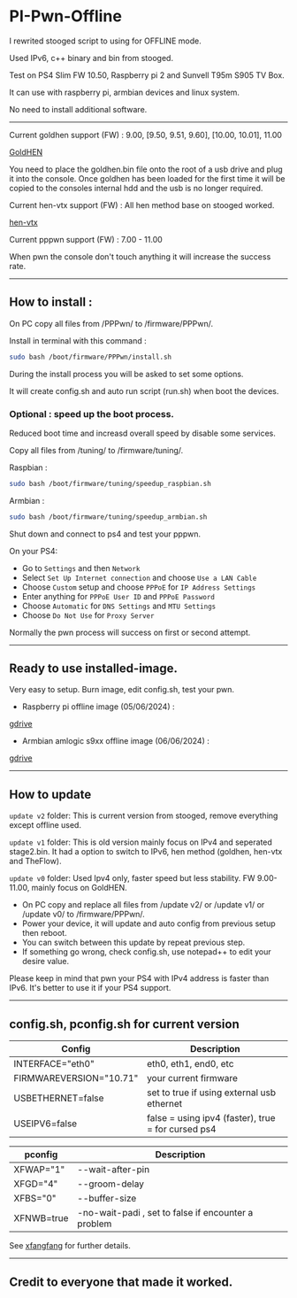 # PI-Pwn-Offline

I rewrited stooged script to using for OFFLINE mode.

Used IPv6, c++ binary and bin from stooged.

Test on PS4 Slim FW 10.50, Raspberry pi 2 and Sunvell T95m S905 TV Box.

It can use with raspberry pi, armbian devices and linux system.

No need to install additional software.

---------------------------------------------------------------------------------------

Current goldhen support       (FW) : 9.00, [9.50, 9.51, 9.60], [10.00, 10.01], 11.00

[GoldHEN](https://github.com/GoldHEN/GoldHEN/releases)

You need to place the goldhen.bin file onto the root of a usb drive and plug it into the console.
Once goldhen has been loaded for the first time it will be copied to the consoles internal hdd and the usb is no longer required.

Current hen-vtx support       (FW) : All hen method base on stooged worked.

[hen-vtx](https://github.com/EchoStretch/ps4-hen-vtx/releases)

Current pppwn support         (FW) : 7.00 - 11.00

When pwn the console don't touch anything it will increase the success rate.

---------------------------------------------------------------------------------------


## How to install :

On PC copy all files from /PPPwn/ to /firmware/PPPwn/.

Install in terminal with this command :

```sh
sudo bash /boot/firmware/PPPwn/install.sh
```

During the install process you will be asked to set some options.

It will create config.sh and auto run script (run.sh) when boot the devices.

### Optional : speed up the boot process.
Reduced boot time and increasd overall speed by disable some services.

Copy all files from /tuning/ to /firmware/tuning/.

Raspbian :

```sh
sudo bash /boot/firmware/tuning/speedup_raspbian.sh
```

Armbian :

```sh
sudo bash /boot/firmware/tuning/speedup_armbian.sh
```

Shut down and connect to ps4 and test your pppwn.

On your PS4:

- Go to `Settings` and then `Network`
- Select `Set Up Internet connection` and choose `Use a LAN Cable`
- Choose `Custom` setup and choose `PPPoE` for `IP Address Settings`
- Enter anything for `PPPoE User ID` and `PPPoE Password`
- Choose `Automatic` for `DNS Settings` and `MTU Settings`
- Choose `Do Not Use` for `Proxy Server`

Normally the pwn process will success on first or second attempt.

---------------------------------------------------------------------------------------

## Ready to use installed-image.

Very easy to setup. Burn image, edit config.sh, test your pwn.

- Raspberry pi offline image (05/06/2024) :

[gdrive](https://drive.google.com/file/d/1B77cpOlqDezk_ZGb8Iq76Zwk2XyXiXLm/view)


- Armbian amlogic s9xx offline image (06/06/2024) :

[gdrive](https://drive.google.com/file/d/1lJDEnSDJddFn1aSHEMuiIIfhtkltQSNp/view)


---------------------------------------------------------------------------------------

## How to update 

`update v2` folder: This is current version from stooged, remove everything except offline used.

`update v1` folder: This is old version mainly focus on IPv4 and seperated stage2.bin.
It had a option to switch to IPv6, hen method (goldhen, hen-vtx and TheFlow).

`update v0` folder: Used Ipv4 only, faster speed but less stability.
FW 9.00-11.00, mainly focus on GoldHEN.

- On PC copy and replace all files from /update v2/ or /update v1/ or /update v0/ to /firmware/PPPwn/.
- Power your device, it will update and auto config from previous setup then reboot.
- You can switch between this update by repeat previous step.
- If something go wrong, check config.sh, use notepad++ to edit your desire value.

Please keep in mind that pwn your PS4 with IPv4 address is faster than IPv6.
It's better to use it if your PS4 support.

---------------------------------------------------------------------------------------
## config.sh, pconfig.sh for current version

| Config | Description |
| --- | --- |
| INTERFACE="eth0" | eth0, eth1, end0, etc |
| FIRMWAREVERSION="10.71" | your current firmware |
| USBETHERNET=false | set to true if using external usb ethernet |
| USEIPV6=false | false = using ipv4 (faster), true = for cursed ps4 |

| pconfig | Description |
| --- | --- |
| XFWAP="1" | --wait-after-pin |
| XFGD="4" | --groom-delay |
| XFBS="0" | --buffer-size |
| XFNWB=true | -no-wait-padi , set to false if encounter a problem |

See [xfangfang](https://github.com/xfangfang/PPPwn_cpp) for further details.

---------------------------------------------------------------------------------------

## Credit to everyone that made it worked.
